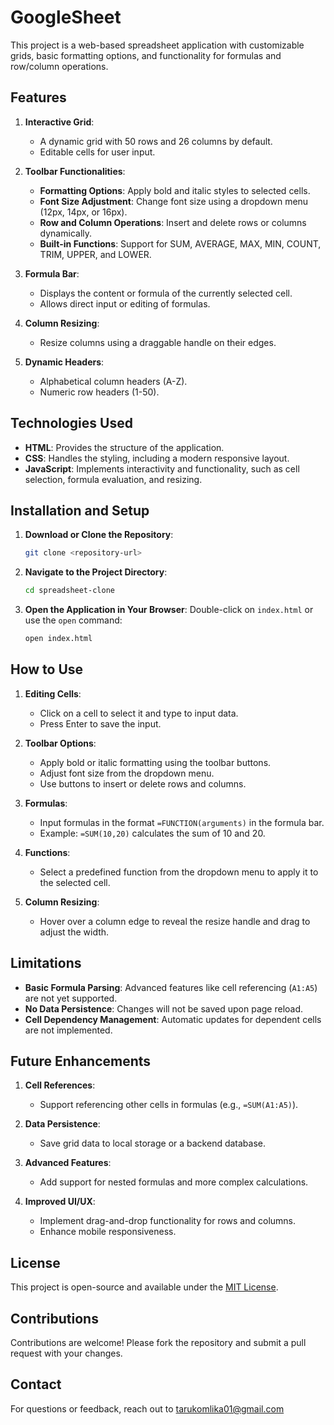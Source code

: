 # GoogleSheet

This project is a web-based spreadsheet application with customizable grids, basic formatting options, and functionality for formulas and row/column operations.

## Features

1. **Interactive Grid**:
   - A dynamic grid with 50 rows and 26 columns by default.
   - Editable cells for user input.

2. **Toolbar Functionalities**:
   - **Formatting Options**: Apply bold and italic styles to selected cells.
   - **Font Size Adjustment**: Change font size using a dropdown menu (12px, 14px, or 16px).
   - **Row and Column Operations**: Insert and delete rows or columns dynamically.
   - **Built-in Functions**: Support for SUM, AVERAGE, MAX, MIN, COUNT, TRIM, UPPER, and LOWER.

3. **Formula Bar**:
   - Displays the content or formula of the currently selected cell.
   - Allows direct input or editing of formulas.

4. **Column Resizing**:
   - Resize columns using a draggable handle on their edges.

5. **Dynamic Headers**:
   - Alphabetical column headers (A-Z).
   - Numeric row headers (1-50).

## Technologies Used

- **HTML**: Provides the structure of the application.
- **CSS**: Handles the styling, including a modern responsive layout.
- **JavaScript**: Implements interactivity and functionality, such as cell selection, formula evaluation, and resizing.

## Installation and Setup

1. **Download or Clone the Repository**:
   ```bash
   git clone <repository-url>
   ```

2. **Navigate to the Project Directory**:
   ```bash
   cd spreadsheet-clone
   ```

3. **Open the Application in Your Browser**:
   Double-click on `index.html` or use the `open` command:
   ```bash
   open index.html
   ```

## How to Use

1. **Editing Cells**:
   - Click on a cell to select it and type to input data.
   - Press Enter to save the input.

2. **Toolbar Options**:
   - Apply bold or italic formatting using the toolbar buttons.
   - Adjust font size from the dropdown menu.
   - Use buttons to insert or delete rows and columns.

3. **Formulas**:
   - Input formulas in the format `=FUNCTION(arguments)` in the formula bar.
   - Example: `=SUM(10,20)` calculates the sum of 10 and 20.

4. **Functions**:
   - Select a predefined function from the dropdown menu to apply it to the selected cell.

5. **Column Resizing**:
   - Hover over a column edge to reveal the resize handle and drag to adjust the width.

## Limitations

- **Basic Formula Parsing**: Advanced features like cell referencing (`A1:A5`) are not yet supported.
- **No Data Persistence**: Changes will not be saved upon page reload.
- **Cell Dependency Management**: Automatic updates for dependent cells are not implemented.

## Future Enhancements

1. **Cell References**:
   - Support referencing other cells in formulas (e.g., `=SUM(A1:A5)`).

2. **Data Persistence**:
   - Save grid data to local storage or a backend database.

3. **Advanced Features**:
   - Add support for nested formulas and more complex calculations.

4. **Improved UI/UX**:
   - Implement drag-and-drop functionality for rows and columns.
   - Enhance mobile responsiveness.

## License

This project is open-source and available under the [MIT License](LICENSE).

## Contributions

Contributions are welcome! Please fork the repository and submit a pull request with your changes.

## Contact

For questions or feedback, reach out to tarukomlika01@gmail.com

